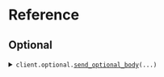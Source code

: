 # Reference
## Optional
<details><summary><code>client.optional.<a href="src/seed/optional/client.py">send_optional_body</a>(...)</code></summary>
<dl>
<dd>

#### 🔌 Usage

<dl>
<dd>

<dl>
<dd>

```python
from seed import SeedObjectsWithImports
client = SeedObjectsWithImports(base_url="https://yourhost.com/path/to/api", )
client.optional.send_optional_body(request={'string': {'key': 'value'}
}, )

```
</dd>
</dl>
</dd>
</dl>

#### ⚙️ Parameters

<dl>
<dd>

<dl>
<dd>

**request:** `typing.Optional[typing.Dict[str, typing.Optional[typing.Any]]]` 
    
</dd>
</dl>

<dl>
<dd>

**request_options:** `typing.Optional[RequestOptions]` — Request-specific configuration.
    
</dd>
</dl>
</dd>
</dl>


</dd>
</dl>
</details>

